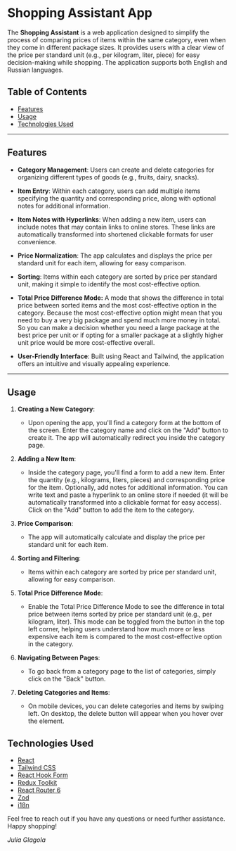 # Shopping Assistant App

The **Shopping Assistant** is a web application designed to simplify the process of comparing prices of items within the same category, even when they come in different package sizes. It provides users with a clear view of the price per standard unit (e.g., per kilogram, liter, piece) for easy decision-making while shopping. The application supports both English and Russian languages.

## Table of Contents

-   [Features](#features)
-   [Usage](#usage)
-   [Technologies Used](#technologies-used)

---

## Features

-   **Category Management**: Users can create and delete categories for organizing different types of goods (e.g., fruits, dairy, snacks).

-   **Item Entry**: Within each category, users can add multiple items specifying the quantity and corresponding price, along with optional notes for additional information.

-   **Item Notes with Hyperlinks**: When adding a new item, users can include notes that may contain links to online stores. These links are automatically transformed into shortened clickable formats for user convenience.

-   **Price Normalization**: The app calculates and displays the price per standard unit for each item, allowing for easy comparison.

-   **Sorting**: Items within each category are sorted by price per standard unit, making it simple to identify the most cost-effective option.

-   **Total Price Difference Mode:** A mode that shows the difference in total price between sorted items and the most cost-effective option in the category. Because the most cost-effective option might mean that you need to buy a very big package and spend much more money in total. So you can make a decision whether you need a large package at the best price per unit or if opting for a smaller package at a slightly higher unit price would be more cost-effective overall.

-   **User-Friendly Interface**: Built using React and Tailwind, the application offers an intuitive and visually appealing experience.

---

## Usage

1. **Creating a New Category**:

    - Upon opening the app, you'll find a category form at the bottom of the screen. Enter the category name and click on the "Add" button to create it. The app will automatically redirect you inside the category page.

2. **Adding a New Item**:

    - Inside the category page, you'll find a form to add a new item. Enter the quantity (e.g., kilograms, liters, pieces) and corresponding price for the item. Optionally, add notes for additional information. You can write text and paste a hyperlink to an online store if needed (it will be automatically transformed into a clickable format for easy access). Click on the "Add" button to add the item to the category.

3. **Price Comparison**:

    - The app will automatically calculate and display the price per standard unit for each item.

4. **Sorting and Filtering**:

    - Items within each category are sorted by price per standard unit, allowing for easy comparison.

5. **Total Price Difference Mode**:

    - Enable the Total Price Difference Mode to see the difference in total price between items sorted by price per standard unit (e.g., per kilogram, liter). This mode can be toggled from the button in the top left corner, helping users understand how much more or less expensive each item is compared to the most cost-effective option in the category.

6. **Navigating Between Pages**:

    - To go back from a category page to the list of categories, simply click on the "Back" button.

7. **Deleting Categories and Items**:
    - On mobile devices, you can delete categories and items by swiping left. On desktop, the delete button will appear when you hover over the element.

## Technologies Used

-   [React](https://reactjs.org/)
-   [Tailwind CSS](https://tailwindcss.com/)
-   [React Hook Form](https://react-hook-form.com/)
-   [Redux Toolkit](https://redux-toolkit.js.org/)
-   [React Router 6](https://reactrouter.com/)
-   [Zod](https://github.com/colinhacks/zod)
-   [i18n](https://www.i18next.com/)

Feel free to reach out if you have any questions or need further assistance. Happy shopping!

_Julia Glagola_
